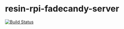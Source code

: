 # resin-rpi-fadecandy-server

[![Build Status](https://travis-ci.org/Mystopia/resin-rpi-fadecandy-server.svg?branch=master)](https://travis-ci.org/Mystopia/resin-rpi-fadecandy-server)
